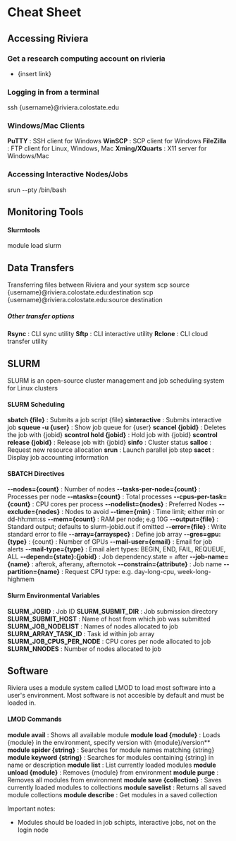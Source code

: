 #  Cheat Sheet

## Accessing Riviera

### Get a research computing account on rivieria
- {insert link}
### Logging in from a terminal 
ssh {username}@riviera.colostate.edu
### Windows/Mac Clients
**PuTTY** : SSH client for Windows
**WinSCP** : SCP client for Windows
**FileZilla** : FTP client for Linux, Windows, Mac
**Xming/XQuarts** : X11 server for Windows/Mac

### Accessing Interactive Nodes/Jobs
srun --pty /bin/bash

## Monitoring Tools

#### Slurmtools
module load slurm

## Data Transfers

Transferring files between Riviera and your system
scp source {username}@riviera.colostate.edu:destination
scp {username}@riviera.colostate.edu:source destination

##### Other transfer options
**Rsync** : CLI sync utility
**Sftp** : CLI interactive utility
**Rclone** : CLI cloud transfer utility

## SLURM
SLURM is an open-source cluster management and job scheduling system for Linux clusters
#### SLURM Scheduling
**sbatch {file}** : Submits a job script {file}
**sinteractive** : Submits interactive job
**squeue -u {user}** : Show job queue for {user}
**scancel {jobid}** : Deletes the job with {jobid}
**scontrol hold {jobid}** : Hold job with {jobid}
**scontrol release {jobid}** : Release job with {jobid}
**sinfo** : Cluster status
**salloc** : Request new resource allocation 
**srun** : Launch parallel job step
**sacct** : Display job accounting information 

#### SBATCH Directives
**--nodes={count}** : Number of nodes
**--tasks-per-node={count}** : Processes per node 
**--ntasks={count}** : Total processes 
**--cpus-per-task={count}** : CPU cores per process
**--nodelist={nodes}** : Preferred Nodes
**--exclude={nodes}** : Nodes to avoid
**--time={min}** : Time limit; either min or dd-hh:mm:ss
**--mem={count}** : RAM per node; e.g 10G
**--output={file}** : Standard output; defaults to slurm-jobid.out if omitted
**--error={file}** : Write standard error to file 
**--array={arrayspec}** : Define job array
**--gres=gpu:{type}** : {count} : Number of GPUs
**--mail-user={email}** : Email for job alerts 
**--mail-type={type}** : Email alert types: BEGIN, END, FAIL, REQUEUE, ALL
**--depend={state}:{jobid}** : Job dependency.state = after
**--job-name={name}** : afterok, afterany, afternotok
**--constrain={attribute}** : Job name
**--partition={name}** : Request CPU type: e.g. day-long-cpu, week-long-highmem

#### Slurm Environmental Variables
**SLURM_JOBID** : Job ID
**SLURM_SUBMIT_DIR** : Job submission directory
**SLURM_SUBMIT_HOST** : Name of host from which job was submitted
**SLURM_JOB_NODELIST** : Names of nodes allocated to job
**SLURM_ARRAY_TASK_ID** : Task id within job array
**SLURM_JOB_CPUS_PER_NODE** : CPU cores per node allocated to job
**SLURM_NNODES** : Number of nodes allocated to job
## Software
Riviera uses a module system called LMOD to load most software into a user's environment. Most software is not accesible by default and must be loaded in. 
#### LMOD Commands 
**module avail** : Shows all available module
**module load {module}** : Loads {module} in the environment, specify version with {module}/version**
**module spider {string}** : Searches for module names matching {string}
**module keyword {string}** : Searches for modules containing {string} in name or description
**module list** : List currently loaded modules
**module unload {module}** : Removes {module} from environment
**module purge** : Removes all modules from environment
**module save {collection}** : Saves currently loaded modules to collections
**module savelist** : Returns all saved module collections
**module describe** : Get modules in a saved collection

Important notes:
- Modules should be loaded in job schipts, interactive jobs, not on the login node